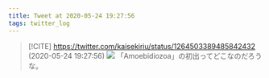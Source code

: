 ```yaml
---
title: Tweet at 2020-05-24 19:27:56
tags: twitter_log
---
```


> [!CITE] https://twitter.com/kaisekiriu/status/1264503389485842432 (2020-05-24 19:27:56)
> ![](https://twitter.com/kaisekiriu/status/1264503389485842432)
> 「Amoebidiozoa」の初出ってどこなのだろうな。
